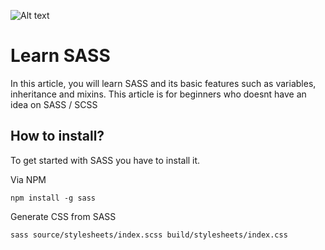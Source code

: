 ![Alt text](https://sass-lang.com/assets/img/logos/logo.svg "a title")

# Learn SASS
In this article, you will learn SASS and its basic features such as variables, inheritance and mixins.
This article is for beginners who doesnt have an idea on SASS / SCSS


## How to install?
To get started with SASS you have to install it.

Via NPM

```
npm install -g sass
```

Generate CSS from SASS
```
sass source/stylesheets/index.scss build/stylesheets/index.css
```


